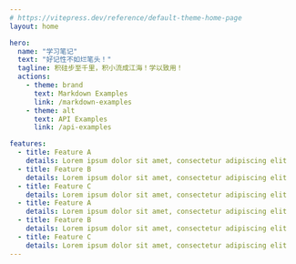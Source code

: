 ```yaml
---
# https://vitepress.dev/reference/default-theme-home-page
layout: home

hero:
  name: "学习笔记"
  text: "好记性不如烂笔头！"
  tagline: 积硅步至千里，积小流成江海！学以致用！
  actions:
    - theme: brand
      text: Markdown Examples
      link: /markdown-examples
    - theme: alt
      text: API Examples
      link: /api-examples

features:
  - title: Feature A
    details: Lorem ipsum dolor sit amet, consectetur adipiscing elit
  - title: Feature B
    details: Lorem ipsum dolor sit amet, consectetur adipiscing elit
  - title: Feature C
    details: Lorem ipsum dolor sit amet, consectetur adipiscing elit
  - title: Feature A
    details: Lorem ipsum dolor sit amet, consectetur adipiscing elit
  - title: Feature B
    details: Lorem ipsum dolor sit amet, consectetur adipiscing elit
  - title: Feature C
    details: Lorem ipsum dolor sit amet, consectetur adipiscing elit    
---
```


